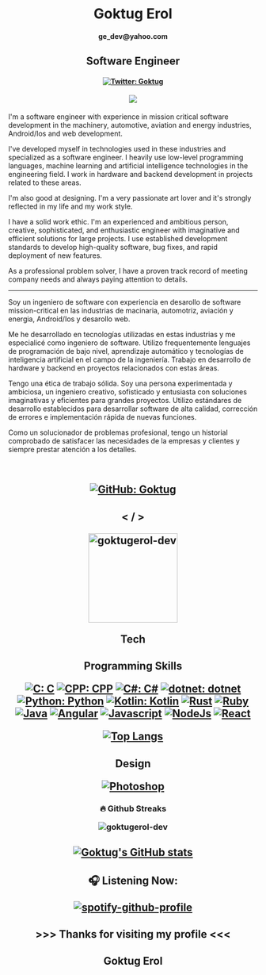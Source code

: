 <h1 align='center'>
         Goktug Erol </h1>
<h4 align='center'> ge_dev@yahoo.com </h4>
<h4 align='center'>
<h2 align='center'>
  Software Engineer </h2>

<h4 align='center'>

[![Twitter: Goktug](https://img.shields.io/badge/Twitter-1DA1F2?style=for-the-badge&logo=twitter&logoColor=white)](https://www.twitter.com/geroldev/) 
	</h4>

<h4 align='center'>

![](https://www.rogerperkin.co.uk/wp-content/uploads/2020/07/cornerstones-computational-thinking.png)
</h4>


<p>
I'm a software engineer with experience in mission critical software development in the machinery, automotive, aviation and energy industries, Android/Ios and web development.

I've developed myself in technologies used in these industries and specialized as a software engineer. I heavily use low-level programming languages, machine learning and artificial intelligence technologies in the engineering field. I work in hardware and backend development in projects related to these areas.

I'm also good at designing.
I'm a very passionate art lover and it's strongly reflected in my life and my work style.

I have a solid work ethic. I'm an experienced and ambitious person, creative, sophisticated, and enthusiastic engineer with imaginative and efficient solutions for large projects. I use established development standards to develop high-quality software, bug fixes, and rapid deployment of new features.

As a professional problem solver, I have a proven track record of meeting company needs and always paying attention to details.

---
Soy un ingeniero de software con experiencia en desarollo de software mission-critical en las industrias de macinaria, automotriz, aviación y energia, Android/Ios y desarollo web.

Me he desarrollado en tecnologías utilizadas en estas industrias y me especialicé como ingeniero de software. Utilizo frequentemente lenguajes de programación de bajo nivel, aprendizaje automático y tecnologías de inteligencia artificial en el campo de la ingeniería. Trabajo en desarrollo de hardware y backend en proyectos relacionados con estas áreas.

Tengo una ética de trabajo sólida. Soy una persona experimentada y ambiciosa, un ingeniero creativo, sofisticado y entusiasta con soluciones imaginativas y eficientes para grandes proyectos. Utilizo estándares de desarrollo establecidos para desarrollar software de alta calidad, corrección de errores e implementación rápida de nuevas funciones.

Como un solucionador de problemas profesional, tengo un historial comprobado de satisfacer las necesidades de la empresas y clientes y siempre prestar atención a los detalles.

<br>
</p>

<h2 align='center'>

[![GitHub: Goktug](https://img.shields.io/badge/GitHub-100000?style=for-the-badge&logo=github&logoColor=white)](https://www.github.com/goktugerol-dev/)

</h4>

<h2 align='center'>
  < / >

<p align="center"><img height="180em" src="https://github-profile-summary-cards.vercel.app/api/cards/profile-details?username=goktugerol-dev&theme=monokai" alt="goktugerol-dev" align = "center"/></p>

Tech
</h2>



<h2 align='center'>
Programming Skills

[![C: C](https://img.shields.io/badge/C-00599C?style=for-the-badge&logo=c&logoColor=white)](https://en.wikipedia.org/wiki/C_(programming_language))
[![CPP: CPP](https://img.shields.io/badge/C%2B%2B-00599C?style=for-the-badge&logo=c%2B%2B&logoColor=white)](https://en.wikipedia.org/wiki/C%2B%2B)
[![C#: C#](https://img.shields.io/badge/C%23-239120?style=for-the-badge&logo=c-sharp&logoColor=white)](https://en.wikipedia.org/wiki/C_Sharp_(programming_language))
[![dotnet: dotnet](https://img.shields.io/badge/.NET-5C2D91?style=for-the-badge&logo=.net&logoColor=white)](https://en.wikipedia.org/wiki/.NET_Framework)
[![Python: Python](https://img.shields.io/badge/Python-14354C?style=for-the-badge&logo=python&logoColor=white)](https://en.wikipedia.org/wiki/Python_(programming_language))
[![Kotlin: Kotlin](https://img.shields.io/badge/Kotlin-0095D5?&style=for-the-badge&logo=kotlin&logoColor=white)](https://en.wikipedia.org/wiki/Kotlin_(programming_language))
[![Rust](https://img.shields.io/badge/Rust-000000?style=for-the-badge&logo=rust&logoColor=white)](https://en.wikipedia.org/wiki/Rust_(programming_language))
[![Ruby](https://img.shields.io/badge/Ruby-CC342D?style=for-the-badge&logo=ruby&logoColor=white)](https://en.wikipedia.org/wiki/Ruby_(programming_language))
[![Java](https://img.shields.io/badge/Java-ED8B00?style=for-the-badge&logo=java&logoColor=white)](https://en.wikipedia.org/wiki/Java_(programming_language))
[![Angular](https://img.shields.io/badge/Angular-DD0031?style=for-the-badge&logo=angular&logoColor=white)](https://en.wikipedia.org/wiki/Angular_(web_framework))
[![Javascript](https://img.shields.io/badge/JavaScript-F7DF1E?style=for-the-badge&logo=javascript&logoColor=black)](https://en.wikipedia.org/wiki/JavaScript)
[![NodeJs](https://img.shields.io/badge/Node.js-43853D?style=for-the-badge&logo=node.js&logoColor=white)](https://en.wikipedia.org/wiki/Node.js)
[![React](https://img.shields.io/badge/React-20232A?style=for-the-badge&logo=react&logoColor=61DAFB)](https://en.wikipedia.org/wiki/Node.js)



[![Top Langs](https://github-readme-stats.vercel.app/api/top-langs/?username=goktugerol-dev&theme=maroongold&langs_count=10)](https://github.com/goktugerol-dev/github-readme-stats)

  </h2>

<h2 align='center'>
Design

[![Photoshop](https://aleen42.github.io/badges/src/photoshop.svg)](https://en.wikipedia.org/wiki/Adobe_Photoshop)
	

<h3 align='center'>
 <summary><b>🔥 Github Streaks</b></summary>
<p align="center"><img src="https://github-readme-streak-stats.herokuapp.com/?user=goktugerol-dev&theme=maroongold&currStreakLabel=e05397" alt="goktugerol-dev" />
</h3>

<h2 align='center'>

[![Goktug's GitHub stats](https://github-readme-stats.vercel.app/api?username=goktugerol-dev&theme=maroongold)](https://github.com/goktugerol-dev/github-readme-stats)</h2>

<h2 align='center'>

🎧 Listening Now:

[![spotify-github-profile](https://spotify-github-profile.vercel.app/api/view?uid=31vavqtgsomiyjc5ldpyxspi2pau&cover_image=true&theme=default&bar_color=53b14f&bar_color_cover=true)](https://spotify-github-profile.vercel.app/api/view?uid=31vavqtgsomiyjc5ldpyxspi2pau&redirect=true)

</h2>

<h2 align='center'>
  >>> Thanks for visiting my profile <<< </h2>
  <h2 align='center'>
   Goktug Erol </h2>
